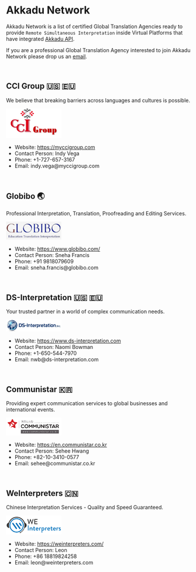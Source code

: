# Akkadu Network
Akkadu Network is a list of certified Global Translation Agencies ready to provide `Remote Simultaneous Interpretation` inside Virtual Platforms that have integrated <a href="https://rsi.akkadu.com">Akkadu API</a>.

If you are a professional Global Translation Agency interested to join Akkadu Network please drop us an <a href="mailto:alvaro@akkadu-team.com">email</a>.

<br>

## CCI Group 🇺🇸 🇪🇺
We believe that breaking barriers across languages and cultures is possible.

<img src="../images/logos/ccigroup.png" alt="CCIGroup" width=30%>

<ul>
<li>Website: <a href="https://myccigroup.com">https://myccigroup.com</a></li>
<li>Contact Person: Indy Vega</li>
<li>Phone: +1-727-657-3167</li>
<li>Email: indy.vega@myccigroup.com</li>
</ul>

<br>

## Globibo 🌏
Professional Interpretation, Translation, Proofreading and Editing Services.

<img src="../images/logos/globibo.png" alt="Globibo" width=30%>

<ul>
<li>Website: <a href="https://www.globibo.com/">https://www.globibo.com/</a></li>
<li>Contact Person: Sneha Francis</li>
<li>Phone: +91 9818079609</li>
<li>Email: sneha.francis@globibo.com</li>
</ul>

<br>

## DS-Interpretation 🇺🇸 🇪🇺
Your trusted partner in a world of complex communication needs.

<img src="../images/logos/ds-interpretation.jpg" alt="DS-Interpretation" width=30%>

<ul>
<li>Website: <a href="https://www.ds-interpretation.com">https://www.ds-interpretation.com</a></li>
<li>Contact Person: Naomi Bowman</li>
<li>Phone: +1-650-544-7970</li>
<li>Email: nwb@ds-interpretation.com</li>
</ul>

<br>

## Communistar 🇰🇷
Providing expert communication services to global businesses and international events.

<img src="../images/logos/communistar.jpg" alt="Communistar" width=30%>

<ul>
<li>Website: <a href="https://en.communistar.co.kr">https://en.communistar.co.kr</a></li>
<li>Contact Person: Sehee Hwang</li>
<li>Phone: +82-10-3410-0577</li>
<li>Email: sehee@communistar.co.kr</li>
</ul>

<br>


## WeInterpreters 🇨🇳
Chinese Interpretation Services - Quality and Speed Guaranteed.

<img src="../images/logos/weinterpreters.png" alt="WeInterpreters" width=30%>

<ul>
<li>Website: <a href="https://weinterpreters.com/">https://weinterpreters.com/</a></li>
<li>Contact Person: Leon</li>
<li>Phone: +86 18819824258</li>
<li>Email: leon@weinterpreters.com</li>
</ul>

<br>
